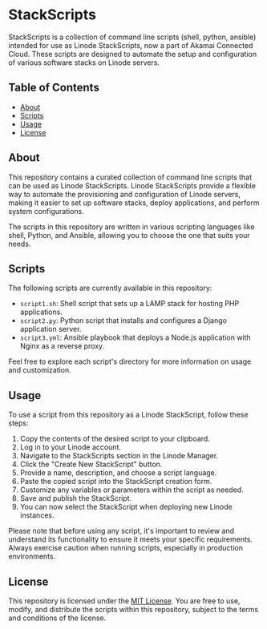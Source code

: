 # StackScripts

StackScripts is a collection of command line scripts (shell, python, ansible) intended for use as Linode 
StackScripts, now a part of Akamai Connected Cloud. These scripts are designed to automate the setup and 
configuration of various software stacks on Linode servers.

## Table of Contents

- [About](#about)
- [Scripts](#scripts)
- [Usage](#usage)
- [License](#license)

## About

This repository contains a curated collection of command line scripts that can be used as Linode StackScripts. 
Linode StackScripts provide a flexible way to automate the provisioning and configuration of Linode servers, 
making it easier to set up software stacks, deploy applications, and perform system configurations.

The scripts in this repository are written in various scripting languages like shell, Python, and Ansible, 
allowing you to choose the one that suits your needs. 

## Scripts

The following scripts are currently available in this repository:

- `script1.sh`: Shell script that sets up a LAMP stack for hosting PHP applications.
- `script2.py`: Python script that installs and configures a Django application server.
- `script3.yml`: Ansible playbook that deploys a Node.js application with Nginx as a reverse proxy.

Feel free to explore each script's directory for more information on usage and customization.

## Usage

To use a script from this repository as a Linode StackScript, follow these steps:

1. Copy the contents of the desired script to your clipboard.
2. Log in to your Linode account.
3. Navigate to the StackScripts section in the Linode Manager.
4. Click the "Create New StackScript" button.
5. Provide a name, description, and choose a script language.
6. Paste the copied script into the StackScript creation form.
7. Customize any variables or parameters within the script as needed.
8. Save and publish the StackScript.
9. You can now select the StackScript when deploying new Linode instances.

Please note that before using any script, it's important to review and understand its functionality to ensure 
it meets your specific requirements. Always exercise caution when running scripts, especially in production 
environments.

## License

This repository is licensed under the [MIT License](LICENSE). You are free to use, modify, and distribute the 
scripts within this repository, subject to the terms and conditions of the license.


